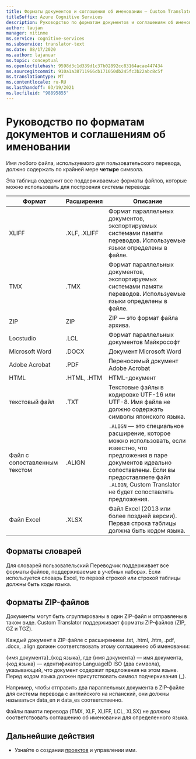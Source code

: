 ```yaml
---
title: Форматы документов и соглашения об именовании — Custom Translator
titleSuffix: Azure Cognitive Services
description: Руководство по форматам документов и соглашениям об именовании в Custom Translator. Эта концепция позволяет лучше управлять именами документов и избежать конфликтов имен.
author: laujan
manager: nitinme
ms.service: cognitive-services
ms.subservice: translator-text
ms.date: 08/17/2020
ms.author: lajanuar
ms.topic: conceptual
ms.openlocfilehash: 9598d3c1d339d1c37b02892cc83164acae447434
ms.sourcegitcommit: 910a1a38711966cb171050db245fc3b22abc8c5f
ms.translationtype: MT
ms.contentlocale: ru-RU
ms.lasthandoff: 03/19/2021
ms.locfileid: "98895855"
---
```

# <a name="document-formats-and-naming-convention-guidance"></a>Руководство по форматам документов и соглашениям об именовании

Имя любого файла, используемого для пользовательского перевода, должно содержать по крайней мере **четыре** символа.

Эта таблица содержит все поддерживаемые форматы файлов, которые можно использовать для построения системы перевода:

| Формат            | Расширения   | Описание                                                                                                                                                                                                                                                                    |
|-------------------|--------------|--------------------------------------------------------------------------------------------------------------------------------------------------------------------------------------------------------------------------------------------------------------------------------|
| XLIFF             | .XLF, .XLIFF | Формат параллельных документов, экспортируемых системами памяти переводов. Используемые языки определены в файле.                                                                                                                                                              |
| TMX               | .TMX         | Формат параллельных документов, экспортируемых системами памяти переводов. Используемые языки определены в файле.                                                                                                                                                              |
| ZIP               | ZIP         | ZIP — это формат файла архива.                                                                                                                                                                                                        |
| Locstudio         | .LCL         | Формат параллельных документов Майкрософт                                                                                                                                                                                                                                      |
| Microsoft Word    | .DOCX        | Документ Microsoft Word                                                                                                                                                                                                                                                        |
| Adobe Acrobat     | .PDF         | Переносимый документ Adobe Acrobat                                                                                                                                                                                                                                                |
| HTML              | .HTML, .HTM  | HTML-документ                                                                                                                                                                                                                                                                  |
| текстовый файл         | .TXT         | Текстовые файлы в кодировке UTF-16 или UTF-8. Имя файла не должно содержать символы японского языка.                                                                                                                                                                                        |
| Файл с сопоставленным текстом | .ALIGN       | `.ALIGN` — это специальное расширение, которое можно использовать, если известно, что предложения в паре документов идеально сопоставлены. Если вы предоставляете файл `.ALIGN`, Custom Translator не будет сопоставлять предложения. |
| Файл Excel        | .XLSX        | Файл Excel (2013 или более поздней версии). Первая строка таблицы должна быть кодом языка.                                                                                                                                                                                                                                                      |

## <a name="dictionary-formats"></a>Форматы словарей

Для словарей пользовательский Переводчик поддерживает все форматы файлов, поддерживаемые в учебных наборах. Если используется словарь Excel, то первой строкой или строкой таблицы должны быть коды языка.

## <a name="zip-file-formats"></a>Форматы ZIP-файлов

Документы могут быть сгруппированы в один ZIP-файл и отправлены в таком виде. Custom Translator поддерживает форматы ZIP-файлов (ZIP, GZ и TGZ).

Каждый документ в ZIP-файле с расширением .txt, .html, .htm, .pdf, .docx, .align должен соответствовать этому соглашению об именовании:

{имя документа}\_{код языка}, где {имя документа} — имя документа, {код языка} — идентификатор LanguageID ISO (два символа), указывающий, что документ содержит предложения на этом языке. Перед кодом языка должен присутствовать символ подчеркивания (_).

Например, чтобы отправить два параллельных документа в ZIP-файле для системы перевода с английского на испанский, они должны называться data_en и data_es соответственно.

Файлы памяти перевода (TMX, XLF, XLIFF, LCL, XLSX) не должны соответствовать соглашению об именовании для определенного языка.  

## <a name="next-steps"></a>Дальнейшие действия

- Узнайте о создании [проектов](workspace-and-project.md#what-is-a-custom-translator-project) и управлении ими.
